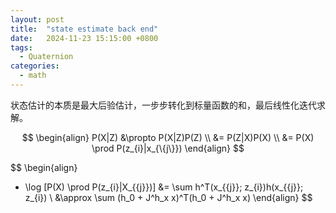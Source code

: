```yaml
---
layout: post
title:  "state estimate back end"
date:   2024-11-23 15:15:00 +0800
tags: 
  - Quaternion
categories:
  - math
---
```


状态估计的本质是最大后验估计，一步步转化到标量函数的和，最后线性化迭代求解。

$$
\begin{align}
P(X|Z) &\propto P(X|Z)P(Z) \\
&= P(Z|X)P(X) \\
&= P(X) \prod P(z_{i}|x_{\{j\}}) 
\end{align}
$$

$$
\begin{align}
- \log [P(X) \prod P(z_{i}|X_{\{j\}})] 
&= \sum h^T(x_{\{j\}}; z_{i})h(x_{\{j\}}; z_{i}) \\
&\approx \sum (h_0 + J^h_x x)^T(h_0 + J^h_x x)
\end{align}
$$

